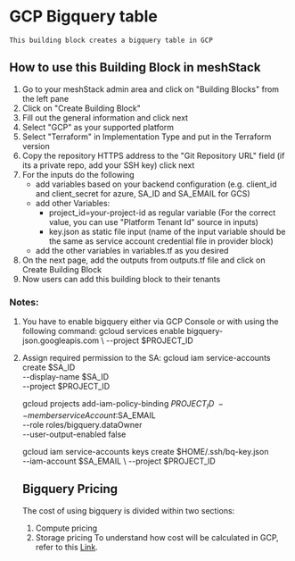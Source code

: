 # GCP Bigquery table
    This building block creates a bigquery table in GCP

## How to use this Building Block in meshStack 

1. Go to your meshStack admin area and click on "Building Blocks" from the left pane
2. Click on "Create Building Block"
3. Fill out the general information and click next
4. Select "GCP" as your supported platform 
5. Select "Terraform" in Implementation Type and put in the Terraform version
6. Copy the repository HTTPS address to the "Git Repository URL" field (if its a private repo, add your SSH key) click next
7. For the inputs do the following
    - add variables based on your backend configuration (e.g. client_id and client_secret for azure, SA_ID and SA_EMAIL for GCS)
    - add other Variables:
        - project_id=your-project-id as regular variable (For the correct value, you can use "Platform Tenant Id" source in inputs)
        - key.json as static file input (name of the input variable should be the same as service account credential file in provider block)
    - add the other variables in variables.tf as you desired
8. On the next page, add the outputs from outputs.tf file and click on Create Building Block
9. Now users can add this building block to their tenants

### Notes:
1. You have to enable bigquery either via GCP Console or with using the following command:
    gcloud services enable bigquery-json.googleapis.com \ 
    --project $PROJECT_ID


2. Assign required permission to the SA:
    gcloud iam service-accounts create $SA_ID \
    --display-name $SA_ID \
    --project $PROJECT_ID

    gcloud projects add-iam-policy-binding $PROJECT_ID \
    --member serviceAccount:$SA_EMAIL \
    --role roles/bigquery.dataOwner \
    --user-output-enabled false

    gcloud iam service-accounts keys create $HOME/.ssh/bq-key.json \
    --iam-account $SA_EMAIL \ 
    --project $PROJECT_ID

    ## Bigquery Pricing
    The cost of using bigquery is divided within two sections:
    1. Compute pricing
    2. Storage pricing
    To understand how cost will be calculated in GCP, refer to this [Link]("https://cloud.google.com/bigquery/pricing").